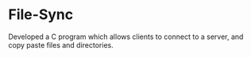 # File-Sync
Developed a C program which allows clients to connect to a server, and copy paste files and directories. 
